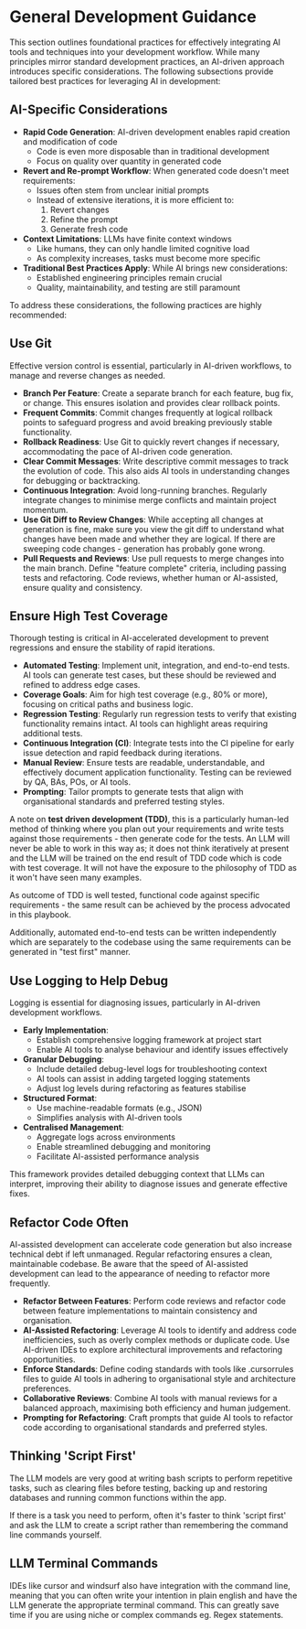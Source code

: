 # General Development Guidance

This section outlines foundational practices for effectively integrating AI tools and techniques into your development workflow. 
While many principles mirror standard development practices, an AI-driven approach introduces specific considerations. 
The following subsections provide tailored best practices for leveraging AI in development:

## AI-Specific Considerations

- **Rapid Code Generation**: AI-driven development enables rapid creation and modification of code
    - Code is even more disposable than in traditional development
    - Focus on quality over quantity in generated code
- **Revert and Re-prompt Workflow**: When generated code doesn't meet requirements:
    - Issues often stem from unclear initial prompts
    - Instead of extensive iterations, it is more efficient to:
        1. Revert changes
        2. Refine the prompt
        3. Generate fresh code
- **Context Limitations**: LLMs have finite context windows
    - Like humans, they can only handle limited cognitive load
    - As complexity increases, tasks must become more specific
- **Traditional Best Practices Apply**: While AI brings new considerations:
    - Established engineering principles remain crucial
    - Quality, maintainability, and testing are still paramount

To address these considerations, the following practices are highly recommended:

## Use Git

Effective version control is essential, particularly in AI-driven workflows, to manage and reverse changes as needed.

- **Branch Per Feature**: Create a separate branch for each feature, bug fix, or change. This ensures isolation and provides clear rollback points.
- **Frequent Commits**: Commit changes frequently at logical rollback points to safeguard progress and avoid breaking previously stable functionality.
- **Rollback Readiness**: Use Git to quickly revert changes if necessary, accommodating the pace of AI-driven code generation.
- **Clear Commit Messages**: Write descriptive commit messages to track the evolution of code. This also aids AI tools in understanding changes for debugging or backtracking.
- **Continuous Integration**: Avoid long-running branches. Regularly integrate changes to minimise merge conflicts and maintain project momentum.
- **Use Git Diff to Review Changes**: While accepting all changes at generation is fine, make sure you view the git diff to understand what changes have been made and whether they are logical. If there are sweeping code changes - generation has probably gone wrong.
- **Pull Requests and Reviews**: Use pull requests to merge changes into the main branch. Define "feature complete" criteria, including passing tests and refactoring. Code reviews, whether human or AI-assisted, ensure quality and consistency.

## Ensure High Test Coverage

Thorough testing is critical in AI-accelerated development to prevent regressions and ensure the stability of rapid iterations.

- **Automated Testing**: Implement unit, integration, and end-to-end tests. AI tools can generate test cases, but these should be reviewed and refined to address edge cases.
- **Coverage Goals**: Aim for high test coverage (e.g., 80% or more), focusing on critical paths and business logic.
- **Regression Testing**: Regularly run regression tests to verify that existing functionality remains intact. AI tools can highlight areas requiring additional tests.
- **Continuous Integration (CI)**: Integrate tests into the CI pipeline for early issue detection and rapid feedback during iterations.
- **Manual Review**: Ensure tests are readable, understandable, and effectively document application functionality. Testing can be reviewed by QA, BAs, POs, or AI tools.
- **Prompting**: Tailor prompts to generate tests that align with organisational standards and preferred testing styles.

A note on **test driven development (TDD)**, this is a particularly human-led method of thinking where you plan out your requirements and write tests against those requirements - then generate code for the tests. An LLM will never be able to work in this way as; it does not think iteratively at present and the LLM will be trained on the end result of TDD code which is code with test coverage. It will not have the exposure to the philosophy of TDD as it won't have seen many examples.

As outcome of TDD is well tested, functional code against specific requirements - the same result can be achieved by the process advocated in this playbook. 

Additionally, automated end-to-end tests can be written independently which are separately to the codebase using the same requirements can be generated in "test first" manner. 

## Use Logging to Help Debug

Logging is essential for diagnosing issues, particularly in AI-driven development workflows.

- **Early Implementation**: 
    - Establish comprehensive logging framework at project start
    - Enable AI tools to analyse behaviour and identify issues effectively
- **Granular Debugging**: 
    - Include detailed debug-level logs for troubleshooting context
    - AI tools can assist in adding targeted logging statements
    - Adjust log levels during refactoring as features stabilise
- **Structured Format**: 
    - Use machine-readable formats (e.g., JSON)
    - Simplifies analysis with AI-driven tools
- **Centralised Management**: 
    - Aggregate logs across environments
    - Enable streamlined debugging and monitoring
    - Facilitate AI-assisted performance analysis

This framework provides detailed debugging context that LLMs can interpret, improving their ability to diagnose issues and generate effective fixes.

## Refactor Code Often

AI-assisted development can accelerate code generation but also increase technical debt if left unmanaged. Regular refactoring ensures a clean, maintainable codebase.
Be aware that the speed of AI-assisted development can lead to the appearance of needing to refactor more frequently.

- **Refactor Between Features**: Perform code reviews and refactor code between feature implementations to maintain consistency and organisation.
- **AI-Assisted Refactoring**: Leverage AI tools to identify and address code inefficiencies, such as overly complex methods or duplicate code. Use AI-driven IDEs to explore architectural improvements and refactoring opportunities.
- **Enforce Standards**: Define coding standards with tools like .cursorrules files to guide AI tools in adhering to organisational style and architecture preferences.
- **Collaborative Reviews**: Combine AI tools with manual reviews for a balanced approach, maximising both efficiency and human judgement.
- **Prompting for Refactoring**: Craft prompts that guide AI tools to refactor code according to organisational standards and preferred styles.

## Thinking 'Script First'

The LLM models are very good at writing bash scripts to perform repetitive tasks, such as clearing files before testing, backing up and restoring databases and running common functions within the app.

If there is a task you need to perform, often it's faster to think 'script first' and ask the LLM to create a script rather than remembering the command line commands yourself.

## LLM Terminal Commands

IDEs like cursor and windsurf also have integration with the command line, meaning that you can often write your intention in plain english and have the LLM generate the appropriate terminal command. 
This can greatly save time if you are using niche or complex commands eg. Regex statements.